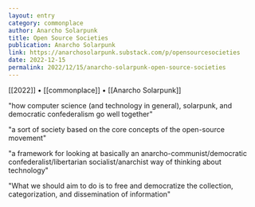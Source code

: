 ```yaml
---
layout: entry
category: commonplace
author: Anarcho Solarpunk
title: Open Source Societies
publication: Anarcho Solarpunk
link: https://anarchosolarpunk.substack.com/p/opensourcesocieties
date: 2022-12-15
permalink: 2022/12/15/anarcho-solarpunk-open-source-societies
---
```


[[2022]] • [[commonplace]] • [[Anarcho Solarpunk]]

"how computer science (and technology in general), solarpunk, and democratic confederalism go well together"

"a sort of society based on the core concepts of the open-source movement"

"a framework for looking at basically an anarcho-communist/democratic confederalist/libertarian socialist/anarchist way of thinking about technology"

"What we should aim to do is to free and democratize the collection, categorization, and dissemination of information"
